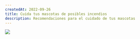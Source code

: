 ```yaml
---
createdAt: 2022-09-26
title: Cuida tus mascotas de posibles incendios
description: Recomendaciones para el cuidado de tus mascotas
---
```

![](/img/1537187650_archive_1_portada_rz1250.jpg)